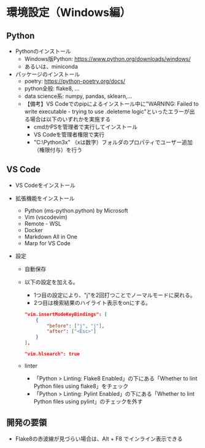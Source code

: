 # 環境設定（Windows編）

## Python
- Pythonのインストール
    - Windows版Python: https://www.python.org/downloads/windows/
    - あるいは、miniconda
- パッケージのインストール
    - poetry: https://python-poetry.org/docs/
    - python全般: flake8, ...
    - data science系: numpy, pandas, sklearn,...
    - 【備考】VS Codeでのpipによるインストール中に"WARNING: Failed to write executable - trying to use .deleteme logic"といったエラーが出る場合は以下のいずれかを実施する
      - cmdかPSを管理者で実行してインストール
      - VS Codeを管理者権限で実行
      - "C:\Python3x" （xは数字）フォルダのプロパティでユーザー追加（権限付与）を行う


## VS Code
- VS Codeをインストール
- 拡張機能をインストール
    - Python (ms-python.python) by Microsoft
    - Vim (vscodevim)
    - Remote - WSL
    - Docker
    - Markdown All in One
    - Marp for VS Code

- 設定
    - 自動保存
    - 以下の設定を加える。
        - 1つ目の設定により、"j"を2回打つことでノーマルモードに戻れる。
        - 2つ目は検索結果のハイライト表示をonにする。

        ``` json
        "vim.insertModeKeyBindings": [
            {
                "before": ["j", "j"],
                "after": ["<Esc>"]
            }
        ],

        "vim.hlsearch": true
        ```
    - linter
        - 「Python > Linting: Flake8 Enabled」の下にある「Whether to lint Python files using flake8」をチェック
        - 「Python > Linting: Pylint Enabled」の下にある「Whether to lint Python files using pylint」のチェックを外す
      
      
## 開発の要領
- Flake8の赤波線が見づらい場合は、Alt + F8 でインライン表示できる
